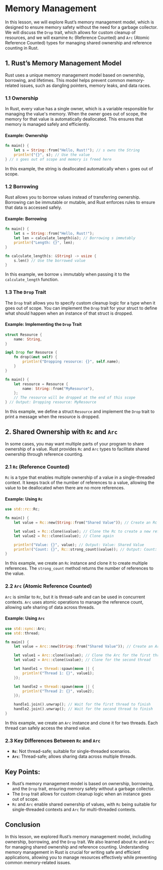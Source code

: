 # Memory Management

In this lesson, we will explore Rust’s memory management model, which is designed to ensure memory safety without the need for a garbage collector. We will discuss the `Drop` trait, which allows for custom cleanup of resources, and we will examine `Rc` (Reference Counted) and `Arc` (Atomic Reference Counted) types for managing shared ownership and reference counting in Rust.

## 1. Rust’s Memory Management Model

Rust uses a unique memory management model based on ownership, borrowing, and lifetimes. This model helps prevent common memory-related issues, such as dangling pointers, memory leaks, and data races.

### 1.1 Ownership

In Rust, every value has a single owner, which is a variable responsible for managing the value's memory. When the owner goes out of scope, the memory for that value is automatically deallocated. This ensures that memory is managed safely and efficiently.

#### Example: Ownership

```rust
fn main() {
    let s = String::from("Hello, Rust!"); // s owns the String
    println!("{}", s); // Use the value
} // s goes out of scope and memory is freed here
```

In this example, the string is deallocated automatically when `s` goes out of scope.

### 1.2 Borrowing

Rust allows you to borrow values instead of transferring ownership. Borrowing can be immutable or mutable, and Rust enforces rules to ensure that data is accessed safely.

#### Example: Borrowing

```rust
fn main() {
    let s = String::from("Hello, Rust!");
    let len = calculate_length(&s); // Borrowing s immutably
    println!("Length: {}", len);
}

fn calculate_length(s: &String) -> usize {
    s.len() // Use the borrowed value
}
```

In this example, we borrow `s` immutably when passing it to the `calculate_length` function.

### 1.3 The `Drop` Trait

The `Drop` trait allows you to specify custom cleanup logic for a type when it goes out of scope. You can implement the `Drop` trait for your struct to define what should happen when an instance of that struct is dropped.

#### Example: Implementing the `Drop` Trait

```rust
struct Resource {
    name: String,
}

impl Drop for Resource {
    fn drop(&mut self) {
        println!("Dropping resource: {}", self.name);
    }
}

fn main() {
    let resource = Resource {
        name: String::from("MyResource"),
    };
    // The resource will be dropped at the end of this scope
} // Output: Dropping resource: MyResource
```

In this example, we define a struct `Resource` and implement the `Drop` trait to print a message when the resource is dropped.

## 2. Shared Ownership with `Rc` and `Arc`

In some cases, you may want multiple parts of your program to share ownership of a value. Rust provides `Rc` and `Arc` types to facilitate shared ownership through reference counting.

### 2.1 `Rc` (Reference Counted)

`Rc` is a type that enables multiple ownership of a value in a single-threaded context. It keeps track of the number of references to a value, allowing the value to be deallocated when there are no more references.

#### Example: Using `Rc`

```rust
use std::rc::Rc;

fn main() {
    let value = Rc::new(String::from("Shared Value")); // Create an Rc

    let value1 = Rc::clone(&value); // Clone the Rc to create a new reference
    let value2 = Rc::clone(&value); // Clone again

    println!("Value: {}", value); // Output: Value: Shared Value
    println!("Count: {}", Rc::strong_count(&value)); // Output: Count: 3
}
```

In this example, we create an `Rc` instance and clone it to create multiple references. The `strong_count` method returns the number of references to the value.

### 2.2 `Arc` (Atomic Reference Counted)

`Arc` is similar to `Rc`, but it is thread-safe and can be used in concurrent contexts. `Arc` uses atomic operations to manage the reference count, allowing safe sharing of data across threads.

#### Example: Using `Arc`

```rust
use std::sync::Arc;
use std::thread;

fn main() {
    let value = Arc::new(String::from("Shared Value")); // Create an Arc

    let value1 = Arc::clone(&value); // Clone the Arc for the first thread
    let value2 = Arc::clone(&value); // Clone for the second thread

    let handle1 = thread::spawn(move || {
        println!("Thread 1: {}", value1);
    });

    let handle2 = thread::spawn(move || {
        println!("Thread 2: {}", value2);
    });

    handle1.join().unwrap(); // Wait for the first thread to finish
    handle2.join().unwrap(); // Wait for the second thread to finish
}
```

In this example, we create an `Arc` instance and clone it for two threads. Each thread can safely access the shared value.

### 2.3 Key Differences Between `Rc` and `Arc`

- **`Rc`**: Not thread-safe; suitable for single-threaded scenarios.
- **`Arc`**: Thread-safe; allows sharing data across multiple threads.

## Key Points:
- Rust’s memory management model is based on ownership, borrowing, and the `Drop` trait, ensuring memory safety without a garbage collector.
- The `Drop` trait allows for custom cleanup logic when an instance goes out of scope.
- `Rc` and `Arc` enable shared ownership of values, with `Rc` being suitable for single-threaded contexts and `Arc` for multi-threaded contexts.

## Conclusion

In this lesson, we explored Rust’s memory management model, including ownership, borrowing, and the `Drop` trait. We also learned about `Rc` and `Arc` for managing shared ownership and reference counting. Understanding memory management in Rust is crucial for writing safe and efficient applications, allowing you to manage resources effectively while preventing common memory-related issues.